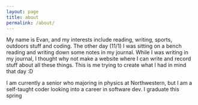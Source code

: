 ```yaml
---
layout: page
title: about
permalink: /about/
---
```


My name is Evan, and my interests include reading, writing, sports, outdoors stuff and coding. The other day (11/1) I was sitting on a bench reading and writing down some notes in my journal. While I was writing in my journal, I thought why not make a website where I can write and record stuff about all these things. This is me trying to create what I had in mind that day :D



I am currently a senior who majoring in physics at Northwestern, but I am a self-taught coder looking into a career in software dev. I graduate this spring
<!-- This is the base Jekyll theme. You can find out more info about customizing your Jekyll theme, as well as basic Jekyll usage documentation at [jekyllrb.com](http://jekyllrb.com/) -->

<!-- You can find the source code for the Jekyll new theme at: -->
<!-- {% include icon-github.html username="jekyll" %} / -->
<!-- [minima](https://github.com/jekyll/minima) -->

<!-- You can find the source code for Jekyll at -->
<!-- {% include icon-github.html username="jekyll" %} / -->
<!-- [jekyll](https://github.com/jekyll/jekyll) -->
